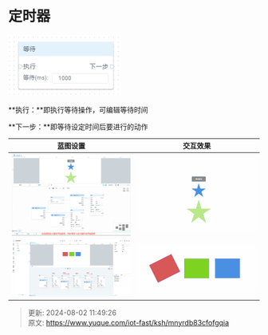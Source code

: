 # 定时器

![1722502258627-9fffb2d0-5238-4706-83bb-3cf1e123941f.png](./img/sg3J_GunZ_rNEb7B/1722502258627-9fffb2d0-5238-4706-83bb-3cf1e123941f-731485.png)

**执行：**即执行等待操作，可编辑等待时间

**下一步：**即等待设定时间后要进行的动作

| 蓝图设置 | 交互效果 |
| --- | --- |
| ![1722504739981-f6bbe9ed-778e-4474-82d0-5d2f08671ea6.png](./img/sg3J_GunZ_rNEb7B/1722504739981-f6bbe9ed-778e-4474-82d0-5d2f08671ea6-504723.png) | ![1722504785305-5633cfb6-1373-4a85-90db-8de3d48f06ac.gif](./img/sg3J_GunZ_rNEb7B/1722504785305-5633cfb6-1373-4a85-90db-8de3d48f06ac-119771.gif) |
| ![1712751576957-dabba66a-6ff4-47f4-a202-827210b37b57.png](./img/sg3J_GunZ_rNEb7B/1712751576957-dabba66a-6ff4-47f4-a202-827210b37b57-229538.png) | ![1712751690718-72b8ae21-b937-498f-9a03-b24854b29369.gif](./img/sg3J_GunZ_rNEb7B/1712751690718-72b8ae21-b937-498f-9a03-b24854b29369-777969.gif) |




> 更新: 2024-08-02 11:49:26  
> 原文: <https://www.yuque.com/iot-fast/ksh/mnyrdb83cfofgqia>